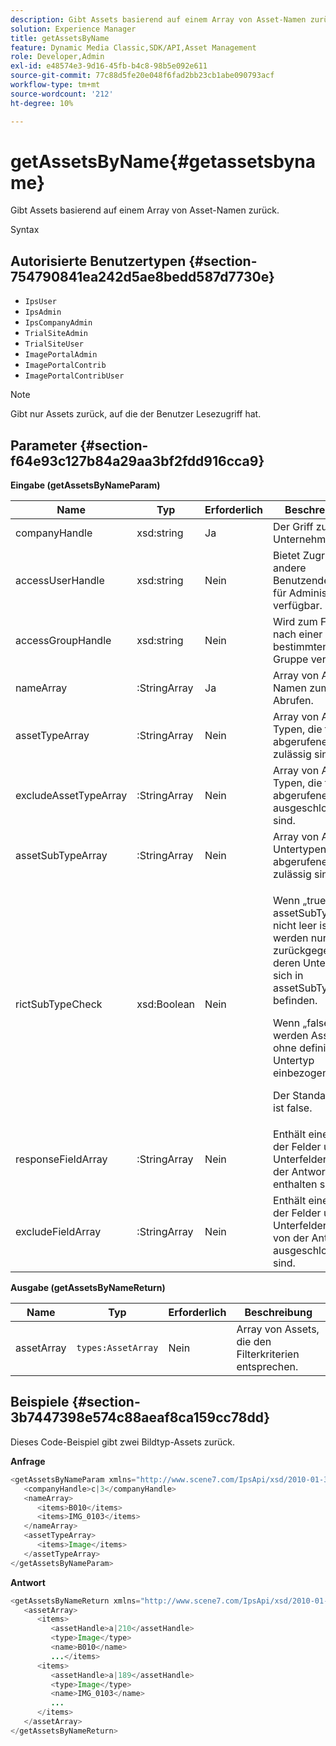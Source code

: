 ```yaml
---
description: Gibt Assets basierend auf einem Array von Asset-Namen zurück.
solution: Experience Manager
title: getAssetsByName
feature: Dynamic Media Classic,SDK/API,Asset Management
role: Developer,Admin
exl-id: e48574e3-9d16-45fb-b4c8-98b5e092e611
source-git-commit: 77c88d5fe20e048f6fad2bb23cb1abe090793acf
workflow-type: tm+mt
source-wordcount: '212'
ht-degree: 10%

---
```


# getAssetsByName{#getassetsbyname}

Gibt Assets basierend auf einem Array von Asset-Namen zurück.

Syntax

## Autorisierte Benutzertypen {#section-754790841ea242d5ae8bedd587d7730e}

* `IpsUser`
* `IpsAdmin`
* `IpsCompanyAdmin`
* `TrialSiteAdmin`
* `TrialSiteUser`
* `ImagePortalAdmin`
* `ImagePortalContrib`
* `ImagePortalContribUser`

>[!NOTE]
>
>Gibt nur Assets zurück, auf die der Benutzer Lesezugriff hat.

## Parameter {#section-f64e93c127b84a29aa3bf2fdd916cca9}

**Eingabe (getAssetsByNameParam)**

<table id="table_CE7B503B0E074719A523B458DF3A7286"> 
 <thead> 
  <tr> 
   <th colname="col1" class="entry"> Name </th> 
   <th colname="col2" class="entry"> Typ </th> 
   <th colname="col3" class="entry"> Erforderlich </th> 
   <th colname="col4" class="entry"> Beschreibung </th> 
  </tr> 
 </thead>
 <tbody> 
  <tr> 
   <td colname="col1"> <span class="codeph"> <span class="varname"> companyHandle</span> </span> </td> 
   <td colname="col2"> <span class="codeph"> xsd:string</span> </td> 
   <td colname="col3"> Ja </td> 
   <td colname="col4"> Der Griff zum Unternehmen. </td> 
  </tr> 
  <tr> 
   <td colname="col1"> <span class="codeph"> <span class="varname"> accessUserHandle</span> </span> </td> 
   <td colname="col2"> <span class="codeph"> xsd:string</span> </td> 
   <td colname="col3"> Nein </td> 
   <td colname="col4"> Bietet Zugriff für andere Benutzende. Nur für Administratoren verfügbar. </td> 
  </tr> 
  <tr> 
   <td colname="col1"> <span class="codeph"> <span class="varname"> accessGroupHandle</span> </span> </td> 
   <td colname="col2"> <span class="codeph"> xsd:string</span> </td> 
   <td colname="col3"> Nein </td> 
   <td colname="col4"> Wird zum Filtern nach einer bestimmten Gruppe verwendet. </td> 
  </tr> 
  <tr> 
   <td colname="col1"> <span class="codeph"> <span class="varname"> nameArray</span> </span> </td> 
   <td colname="col2"> <span class="codeph">:StringArray</span> </td> 
   <td colname="col3"> Ja </td> 
   <td colname="col4"> Array von Asset-Namen zum Abrufen. </td> 
  </tr> 
  <tr> 
   <td colname="col1"> <span class="codeph"> <span class="varname"> assetTypeArray</span> </span> </td> 
   <td colname="col2"> <span class="codeph">:StringArray</span> </td> 
   <td colname="col3"> Nein </td> 
   <td colname="col4"> Array von Asset-Typen, die für abgerufene Assets zulässig sind. </td> 
  </tr> 
  <tr> 
   <td colname="col1"> <span class="codeph"> <span class="varname"> excludeAssetTypeArray</span> </span> </td> 
   <td colname="col2"> <span class="codeph">:StringArray</span> </td> 
   <td colname="col3"> Nein </td> 
   <td colname="col4"> Array von Asset-Typen, die für abgerufene Assets ausgeschlossen sind. </td> 
  </tr> 
  <tr> 
   <td colname="col1"> <span class="codeph"> <span class="varname"> assetSubTypeArray</span> </span> </td> 
   <td colname="col2"> <span class="codeph">:StringArray</span> </td> 
   <td colname="col3"> Nein </td> 
   <td colname="col4"> Array von Asset-Untertypen, die für abgerufene Assets zulässig sind. </td> 
  </tr> 
  <tr> 
   <td colname="col1"> <span class="codeph"> <span class="varname"> rictSubTypeCheck</span> </span> </td> 
   <td colname="col2"> <span class="codeph"> xsd:Boolean</span> </td> 
   <td colname="col3"> Nein </td> 
   <td colname="col4"> <p>Wenn <span class="codeph"> „true</span> und <span class="codeph"> assetSubTypeArray</span> nicht leer ist, werden nur Assets zurückgegeben, deren Untertypen sich in <span class="codeph"> assetSubTypeArray</span> befinden. </p> <p>Wenn <span class="codeph"> „false</span>, werden Assets ohne definierten Untertyp einbezogen. </p> <p>Der Standardwert ist <span class="codeph"> false</span>. </p> </td> 
  </tr> 
  <tr> 
   <td colname="col1"> <span class="codeph"> <span class="varname"> responseFieldArray</span> </span> </td> 
   <td colname="col2"> <span class="codeph">:StringArray</span> </td> 
   <td colname="col3"> Nein </td> 
   <td colname="col4"> Enthält eine Liste der Felder und Unterfelder, die in der Antwort enthalten sind. </td> 
  </tr> 
  <tr> 
   <td colname="col1"> <span class="codeph"> <span class="varname"> excludeFieldArray</span> </span> </td> 
   <td colname="col2"> <span class="codeph">:StringArray</span> </td> 
   <td colname="col3"> Nein </td> 
   <td colname="col4"> Enthält eine Liste der Felder und Unterfelder, die von der Antwort ausgeschlossen sind. </td> 
  </tr> 
 </tbody> 
</table>

**Ausgabe (getAssetsByNameReturn)**

| Name | Typ | Erforderlich | Beschreibung |
|---|---|---|---|
| assetArray | `types:AssetArray` | Nein | Array von Assets, die den Filterkriterien entsprechen. |

## Beispiele {#section-3b7447398e574c88aeaf8ca159cc78dd}

Dieses Code-Beispiel gibt zwei Bildtyp-Assets zurück.

**Anfrage**

```java
<getAssetsByNameParam xmlns="http://www.scene7.com/IpsApi/xsd/2010-01-31">
   <companyHandle>c|3</companyHandle>
   <nameArray>
      <items>B010</items>
      <items>IMG_0103</items>
   </nameArray>
   <assetTypeArray>
      <items>Image</items>
   </assetTypeArray>
</getAssetsByNameParam>
```

**Antwort**

```java
<getAssetsByNameReturn xmlns="http://www.scene7.com/IpsApi/xsd/2010-01-31">
   <assetArray>
      <items>
         <assetHandle>a|210</assetHandle>
         <type>Image</type>
         <name>B010</name>
         ...</items>
      <items>
         <assetHandle>a|189</assetHandle>
         <type>Image</type>
         <name>IMG_0103</name>
         ...
      </items>
   </assetArray>
</getAssetsByNameReturn>
```

